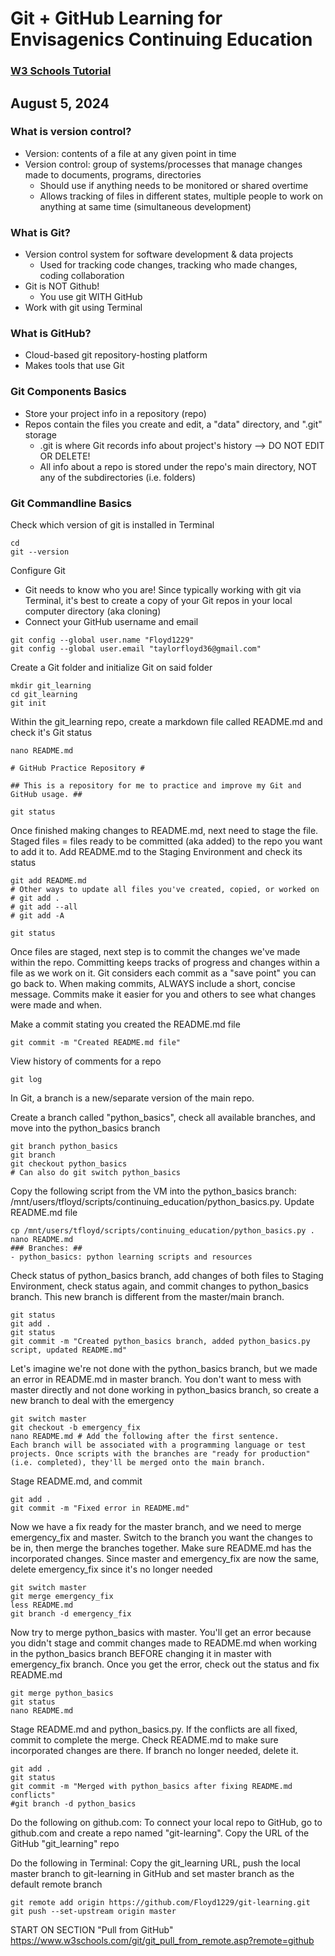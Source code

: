 # Git + GitHub Learning for Envisagenics Continuing Education #

### [W3 Schools Tutorial](https://www.w3schools.com/git/default.asp?remote=github) ###

## August 5, 2024 ##

### What is version control?

- Version: contents of a file at any given point in time
- Version control: group of systems/processes that manage changes made to documents, programs, directories
    - Should use if anything needs to be monitored or shared overtime
    - Allows tracking of files in different states, multiple people to work on anything at same time (simultaneous development)

### What is Git?

- Version control system for software development & data projects
    - Used for tracking code changes, tracking who made changes, coding collaboration
- Git is NOT Github!
    - You use git WITH GitHub
- Work with git using Terminal

### What is GitHub?

- Cloud-based git repository-hosting platform
- Makes tools that use Git

### Git Components Basics

- Store your project info in a repository (repo)
- Repos contain the files you create and edit, a "data" directory, and ".git" storage
    - .git is where Git records info about project's history --> DO NOT EDIT OR DELETE!
    - All info about a repo is stored under the repo's main directory, NOT any of the subdirectories (i.e. folders)

### Git Commandline Basics 

Check which version of git is installed in Terminal

```
cd
git --version
```

Configure Git
- Git needs to know who you are! Since typically working with git via Terminal, it's best to create a copy of your Git repos in your local computer directory (aka cloning)
- Connect your GitHub username and email

```
git config --global user.name "Floyd1229"
git config --global user.email "taylorfloyd36@gmail.com"
```

Create a Git folder and initialize Git on said folder

```
mkdir git_learning
cd git_learning
git init
```

Within the git_learning repo, create a markdown file called README.md and check it's Git status

```
nano README.md

# GitHub Practice Repository #

## This is a repository for me to practice and improve my Git and GitHub usage. ##

git status
```

Once finished making changes to README.md, next need to stage the file. Staged files = files ready to be committed (aka added) to the repo you want to add it to. Add README.md to the Staging Environment and check its status

```
git add README.md 
# Other ways to update all files you've created, copied, or worked on
# git add .
# git add --all
# git add -A

git status
```

Once files are staged, next step is to commit the changes we've made within the repo. Committing keeps tracks of progress and changes within a file as we work on it. Git considers each commit as a "save point" you can go back to. When making commits, ALWAYS include a short, concise message. Commits make it easier for you and others to see what changes were made and when.

Make a commit stating you created the README.md file

```
git commit -m "Created README.md file"
```

View history of comments for a repo

```
git log
```

In Git, a branch is a new/separate version of the main repo. 

Create a branch called "python_basics", check all available branches, and move into the python_basics branch

```
git branch python_basics
git branch
git checkout python_basics
# Can also do git switch python_basics
```

Copy the following script from the VM into the python_basics branch: /mnt/users/tfloyd/scripts/continuing_education/python_basics.py. Update README.md file 

```
cp /mnt/users/tfloyd/scripts/continuing_education/python_basics.py .
nano README.md
### Branches: ##
- python_basics: python learning scripts and resources
```

Check status of python_basics branch, add changes of both files to Staging Environment, check status again, and commit changes to python_basics branch. This new branch is different from the master/main branch.

```
git status
git add .
git status
git commit -m "Created python_basics branch, added python_basics.py script, updated README.md"
```

Let's imagine we're not done with the python_basics branch, but we made an error in README.md in master branch. You don't want to mess with master directly and not done working in python_basics branch, so create a new branch to deal with the emergency

```
git switch master
git checkout -b emergency_fix
nano README.md # Add the following after the first sentence.
Each branch will be associated with a programming language or test projects. Once scripts with the branches are "ready for production" (i.e. completed), they'll be merged onto the main branch.
```

Stage README.md, and commit

```
git add .
git commit -m "Fixed error in README.md"
```

Now we have a fix ready for the master branch, and we need to merge emergency_fix and master. Switch to the branch you want the changes to be in, then merge the branches together. Make sure README.md has the incorporated changes. Since master and emergency_fix are now the same, delete emergency_fix since it's no longer needed

```
git switch master
git merge emergency_fix
less README.md
git branch -d emergency_fix
```

Now try to merge python_basics with master. You'll get an error because you didn't stage and commit changes made to README.md when working in the python_basics branch BEFORE changing it in master with emergency_fix branch. Once you get the error, check out the status and fix README.md

```
git merge python_basics
git status
nano README.md
```

Stage README.md and python_basics.py. If the conflicts are all fixed, commit to complete the merge. Check README.md to make sure incorporated changes are there. If branch no longer needed, delete it.

```
git add .
git status
git commit -m "Merged with python_basics after fixing README.md conflicts"
#git branch -d python_basics
```

Do the following on github.com: To connect your local repo to GitHub, go to github.com and create a repo named "git-learning". Copy the URL of the GitHub "git_learning" repo 

Do the following in Terminal: Copy the git_learning URL, push the local master branch to git-learning in GitHub and set master branch as the default remote branch

```
git remote add origin https://github.com/Floyd1229/git-learning.git
git push --set-upstream origin master
```

START ON SECTION "Pull from GitHub"
https://www.w3schools.com/git/git_pull_from_remote.asp?remote=github